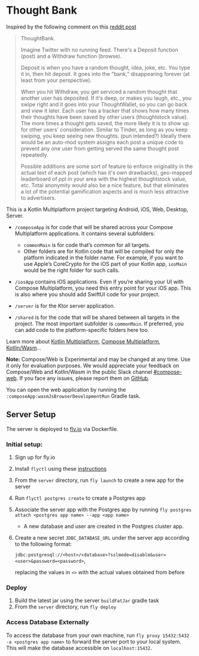# Thought Bank

Inspired by the following comment on this [reddit post](https://www.reddit.com/r/AskReddit/comments/85j3ki/reddit_whats_your_million_dollar_app_idea_that/)

>ThoughtBank.
>
>Imagine Twitter with no running feed. There's a Deposit function (post) and a Withdraw function (browse).
>
>Deposit is when you have a random thought, idea, joke, etc. You type it in, then hit deposit. It goes into the "bank," disappearing forever (at least from your perspective).
>
>When you hit Withdraw, you get serviced a random thought that another user has deposited. If it's deep, or makes you laugh, etc., you swipe right and it goes into your ThoughtWallet, so you can go back and view it later. Each user has a tracker that shows how many times their thoughts have been saved by other users (thoughtstock value). The more times a thought gets saved, the more likely it is to show up for other users' consideration. Similar to Tinder, as long as you keep swiping, you keep seeing new thoughts. (pun intended?) Ideally there would be an auto-mod system assigns each post a unique code to prevent any one user from getting served the same thought post repeatedly.
>
>Possible additions are some sort of feature to enforce originality in the actual text of each post (which has it's own drawbacks), geo-mapped leaderboard of ppl in your area with the highest thoughtstock value, etc. Total anonymity would also be a nice feature, but that eliminates a lot of the potential gamification aspects and is much less attractive to advertisers.

This is a Kotlin Multiplatform project targeting Android, iOS, Web, Desktop, Server.

* `/composeApp` is for code that will be shared across your Compose Multiplatform applications.
  It contains several subfolders:
  - `commonMain` is for code that’s common for all targets.
  - Other folders are for Kotlin code that will be compiled for only the platform indicated in the folder name.
    For example, if you want to use Apple’s CoreCrypto for the iOS part of your Kotlin app,
    `iosMain` would be the right folder for such calls.

* `/iosApp` contains iOS applications. Even if you’re sharing your UI with Compose Multiplatform, 
  you need this entry point for your iOS app. This is also where you should add SwiftUI code for your project.

* `/server` is for the Ktor server application.

* `/shared` is for the code that will be shared between all targets in the project.
  The most important subfolder is `commonMain`. If preferred, you can add code to the platform-specific folders here too.


Learn more about [Kotlin Multiplatform](https://www.jetbrains.com/help/kotlin-multiplatform-dev/get-started.html),
[Compose Multiplatform](https://github.com/JetBrains/compose-multiplatform/#compose-multiplatform),
[Kotlin/Wasm](https://kotl.in/wasm/)…

**Note:** Compose/Web is Experimental and may be changed at any time. Use it only for evaluation purposes.
We would appreciate your feedback on Compose/Web and Kotlin/Wasm in the public Slack channel [#compose-web](https://slack-chats.kotlinlang.org/c/compose-web).
If you face any issues, please report them on [GitHub](https://github.com/JetBrains/compose-multiplatform/issues).

You can open the web application by running the `:composeApp:wasmJsBrowserDevelopmentRun` Gradle task.

## Server Setup

The server is deployed to [fly.io](https://fly.io/) via Dockerfile. 

### Initial setup:

1. Sign up for fly.io

2. Install `flyctl` using these [instructions](https://fly.io/docs/hands-on/install-flyctl/)

3. From the `server` directory, run `fly launch` to create a new app for the server

4. Run `flyctl postgres create` to create a Postgres app

5. Associate the server app with the Postgres app by running `fly postgres attach <postgres app name> --app <app name>`

   - A new database and user are created in the Postgres cluster app.

6. Create a new secret `JDBC_DATABASE_URL` under the server app according to the following format:

   `jdbc:postgresql://<host>/<database>?sslmode=disable&user=<user>&password=<password>`,

   replacing the values in `<>` with the actual values obtained from before

### Deploy

1. Build the latest jar using the server `buildFatJar` gradle task
1. From the `server` directory, run `fly deploy`

### Access Database Externally

To access the database from your own machine, run `fly proxy 15432:5432 -a <postgres app name>` to forward the server port to your local system. This will make the database accessible on `localhost:15432`.
